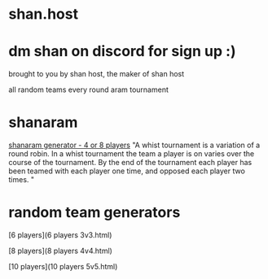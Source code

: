 # shan.host
# dm shan on discord for sign up :)

brought to you by shan host, the maker of shan host

all random teams every round aram tournament

# shanaram
[shanaram generator - 4 or 8 players](shanaram.html)
"A whist tournament is a variation of a round robin. In a whist tournament the team a player is on varies over the course of the tournament. By the end of the tournament each player has been teamed with each player one time, and opposed each player two times. "

# random team generators

[6 players](6 players 3v3.html)

[8 players](8 players 4v4.html)

[10 players](10 players 5v5.html)
